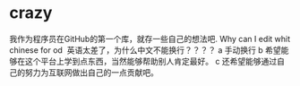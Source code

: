 # crazy
我作为程序员在GitHub的第一个库，就存一些自己的想法吧.
Why can I edit whit chinese for od  英语太差了，为什么中文不能换行？？？？
a 手动换行
b 希望能够在这个平台上学到点东西，当然能够帮助别人肯定最好。
c 还希望能够通过自己的努力为互联网做出自己的一点贡献吧。
